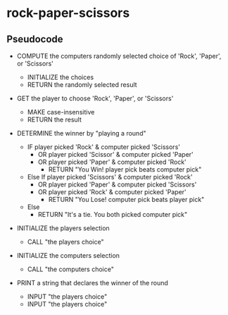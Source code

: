 # rock-paper-scissors

## Pseudocode

* COMPUTE the computers randomly selected choice of 'Rock', 'Paper', or 'Scissors'
  * INITIALIZE the choices
  * RETURN the randomly selected result

* GET the player to choose 'Rock', 'Paper', or 'Scissors'
  * MAKE case-insensitive
  * RETURN the result

* DETERMINE the winner by "playing a round"
  * IF player picked 'Rock' & computer picked 'Scissors'
    * OR player picked 'Scissor' & computer picked 'Paper'
    * OR player picked 'Paper' & computer picked 'Rock'
      * RETURN "You Win! player pick beats computer pick"
  * Else If player picked 'Scissors' & computer picked 'Rock'
    * OR player picked 'Paper' & computer picked 'Scissors'
    * OR player picked 'Rock' & computer picked 'Paper'
      * RETURN "You Lose! computer pick beats player pick"
  * Else
    * RETURN "It's a tie. You both picked computer pick"

* INITIALIZE the players selection
  * CALL "the players choice"
* INITIALIZE the computers selection
  * CALL "the computers choice"
* PRINT a string that declares the winner of the round
  * INPUT "the players choice"
  * INPUT "the players choice"
